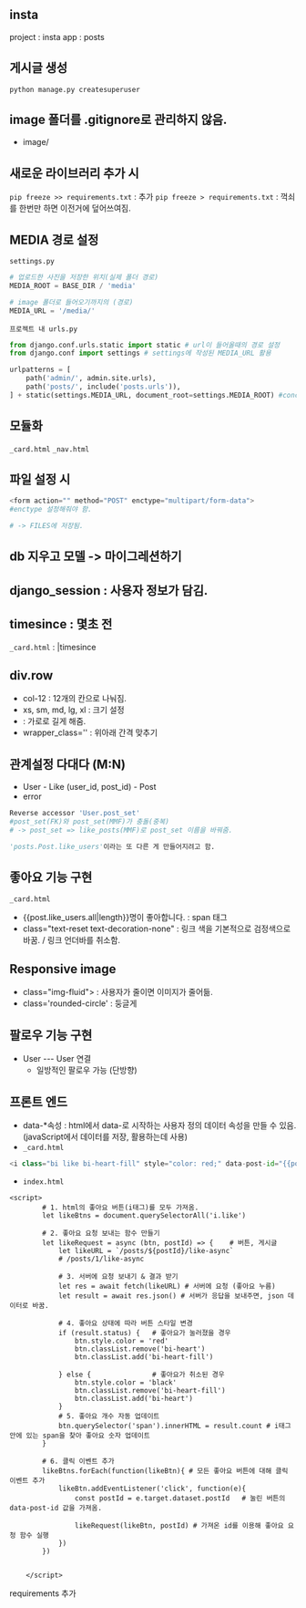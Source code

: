 ## insta
project : insta
app : posts

## 게시글 생성
`python manage.py createsuperuser`

## image 폴더를 .gitignore로 관리하지 않음.
- image/ 

## 새로운 라이브러리 추가 시  
`pip freeze >> requirements.txt` : 추가 
`pip freeze > requirements.txt` : 꺽쇠를 한번만 하면 이전거에 덮어쓰여짐.

## MEDIA 경로 설정
`settings.py`
```python
# 업로드한 사진을 저장한 위치(실제 폴더 경로)
MEDIA_ROOT = BASE_DIR / 'media'

# image 폴더로 들어오기까지의 (경로)
MEDIA_URL = '/media/'
```

`프로젝트 내 urls.py`
```python
from django.conf.urls.static import static # url이 들어올때의 경로 설정
from django.conf import settings # settings에 작성된 MEDIA_URL 활용

urlpatterns = [
    path('admin/', admin.site.urls),
    path('posts/', include('posts.urls')),
] + static(settings.MEDIA_URL, document_root=settings.MEDIA_ROOT) #concat / 경로 - 저장한 실제 위치
```

## 모듈화 
`_card.html`
`_nav.html`

## 파일 설정 시 
```python 
<form action="" method="POST" enctype="multipart/form-data"> 
#enctype 설정해줘야 함.

# -> FILES에 저장됨.
```

## db 지우고 모델 -> 마이그레션하기


## django_session : 사용자 정보가 담김.

## timesince : 몇초 전 
`_card.html` : |timesince

## div.row
- col-12 : 12개의 칸으로 나눠짐.
- xs, sm, md, lg, xl : 크기 설정
- <div class="row"> : 가로로 길게 해줌.
- wrapper_class='' : 위아래 간격 맞추기

## 관계설정 다대다 (M:N)
- User - Like (user_id, post_id) - Post 
- error 
```python
Reverse accessor 'User.post_set' 
#post_set(FK)와 post_set(MMF)가 충돌(중복)
# -> post_set => like_posts(MMF)로 post_set 이름을 바꿔줌.

'posts.Post.like_users'이라는 또 다른 게 만들어지려고 함.
```

## 좋아요 기능 구현
`_card.html`
- <span>{{post.like_users.all|length}}명이 좋아합니다.</span> : span 태그
- class="text-reset text-decoration-none" : 링크 색을 기본적으로 검정색으로 바꿈. / 링크 언더바를 취소함.

## Responsive image 
- class="img-fluid"> : 사용자가 줄이면 이미지가 줄어듦. 
- class='rounded-circle' : 둥글게

## 팔로우 기능 구현
- User --- User 연결
    - 일방적인 팔로우 가능 (단방향)

## 프론트 엔드 
- data-*속성 : html에서 data-로 시작하는 사용자 정의 데이터 속성을 만들 수 있음. (javaScript에서 데이터를 저장, 활용하는데 사용)
- `_card.html`
```python
<i class="bi like bi-heart-fill" style="color: red;" data-post-id="{{post.id}}"> # data-post-id : 어느 게시글의 좋아요 버튼인지 구별하기 위해 만든 속성
```

- `index.html`
```shell
<script>
        # 1. html의 좋아요 버튼(i태그)를 모두 가져옴.
        let likeBtns = document.querySelectorAll('i.like') 
        
        # 2. 좋아요 요청 보내는 함수 만들기
        let likeRequest = async (btn, postId) => {    # 버튼, 게시글
            let likeURL = `/posts/${postId}/like-async` 
            # /posts/1/like-async
            
            # 3. 서버에 요청 보내기 & 결과 받기
            let res = await fetch(likeURL) # 서버에 요청 (좋아요 누름)
            let result = await res.json() # 서버가 응답을 보내주면, json 데이터로 바꿈.

            # 4. 좋아요 상태에 따라 버튼 스타일 변경 
            if (result.status) {   # 좋아요가 눌러졌을 경우
                btn.style.color = 'red'
                btn.classList.remove('bi-heart')
                btn.classList.add('bi-heart-fill')
                
            } else {               # 좋아요가 취소된 경우
                btn.style.color = 'black'
                btn.classList.remove('bi-heart-fill')
                btn.classList.add('bi-heart')
            } 
            # 5. 좋아요 개수 자동 업데이트 
            btn.querySelector('span').innerHTML = result.count # i태그 안에 있는 span을 찾아 좋아요 숫자 업데이트
        }    

        # 6. 클릭 이벤트 추가
        likeBtns.forEach(function(likeBtn){ # 모든 좋아요 버튼에 대해 클릭 이벤트 추가
            likeBtn.addEventListener('click', function(e){
                const postId = e.target.dataset.postId   # 눌린 버튼의 data-post-id 값을 가져옴.

                likeRequest(likeBtn, postId) # 가져온 id를 이용해 좋아요 요청 함수 실행
            })
        })


    </script>
```

requirements 추가 

